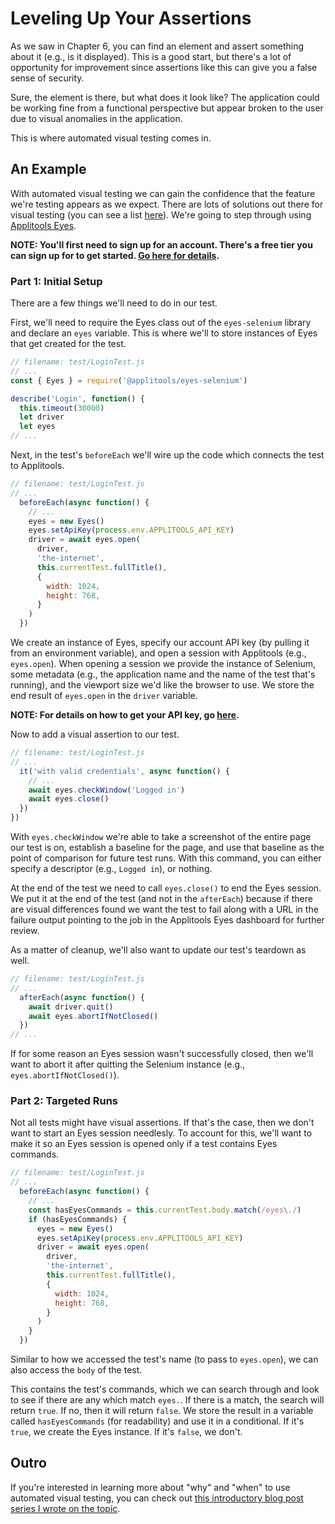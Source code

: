 # Leveling Up Your Assertions

As we saw in Chapter 6, you can find an element and assert something about it (e.g., is it displayed). This is a good start, but there's a lot of opportunity for improvement since assertions like this can give you a false sense of security.

Sure, the element is there, but what does it look like? The application could be working fine from a functional perspective but appear broken to the user due to visual anomalies in the application.

This is where automated visual testing comes in.

## An Example

With automated visual testing we can gain the confidence that the feature we're testing appears as we expect. There are lots of solutions out there for visual testing (you can see a list [here](https://applitools.com/blog/how-to-do-visual-testing-with-selenium)). We're going to step through using [Applitools Eyes](https://applitools.com).

__NOTE: You'll first need to sign up for an account. There's a free tier you can sign up for to get started. [Go here for details](https://applitools.com/users/register).__

### Part 1: Initial Setup

There are a few things we'll need to do in our test.

First, we'll need to require the Eyes class out of the `eyes-selenium` library and declare an `eyes` variable. This is where we'll to store instances of Eyes that get created for the test.

```javascript
// filename: test/LoginTest.js
// ...
const { Eyes } = require('@applitools/eyes-selenium')

describe('Login', function() {
  this.timeout(30000)
  let driver
  let eyes
// ...
```

Next, in the test's `beforeEach` we'll wire up the code which connects the test to Applitools.

```javascript
// filename: test/LoginTest.js
// ...
  beforeEach(async function() {
    // ...
    eyes = new Eyes()
    eyes.setApiKey(process.env.APPLITOOLS_API_KEY)
    driver = await eyes.open(
      driver,
      'the-internet',
      this.currentTest.fullTitle(),
      {
        width: 1024,
        height: 768,
      }
    )
  })
```

We create an instance of Eyes, specify our account API key (by pulling it from an environment variable), and open a session with Applitools (e.g., `eyes.open`). When opening a session we provide the instance of Selenium, some metadata (e.g., the application name and the name of the test that's running), and the viewport size we'd like the browser to use. We store the end result of `eyes.open` in the `driver` variable.

__NOTE: For details on how to get your API key, go [here](https://applitools.com/docs/topics/overview/obtain-api-key.html).__

Now to add a visual assertion to our test.

```javascript
// filename: test/LoginTest.js
// ...
  it('with valid credentials', async function() {
    // ...
    await eyes.checkWindow('Logged in')
    await eyes.close()
  })
})
```

With `eyes.checkWindow` we're able to take a screenshot of the entire page our test is on, establish a baseline for the page, and use that baseline as the point of comparison for future test runs. With this command, you can either specify a descriptor (e.g., `Logged in`), or nothing.

At the end of the test we need to call `eyes.close()` to end the Eyes session. We put it at the end of the test (and not in the `afterEach`) because if there are visual differences found we want the test to fail along with a URL in the failure output pointing to the job in the Applitools Eyes dashboard for further review.

As a matter of cleanup, we'll also want to update our test's teardown as well.

```javascript
// filename: test/LoginTest.js
// ...
  afterEach(async function() {
    await driver.quit()
    await eyes.abortIfNotClosed()
  })
// ...
```

If for some reason an Eyes session wasn't successfully closed, then we'll want to abort it after quitting the Selenium instance (e.g., `eyes.abortIfNotClosed()`).

### Part 2: Targeted Runs

Not all tests might have visual assertions. If that's the case, then we don't want to start an Eyes session needlesly. To account for this, we'll want to make it so an Eyes session is opened only if a test contains Eyes commands.

```javascript
// filename: test/LoginTest.js
// ...
  beforeEach(async function() {
    // ...
    const hasEyesCommands = this.currentTest.body.match(/eyes\./)
    if (hasEyesCommands) {
      eyes = new Eyes()
      eyes.setApiKey(process.env.APPLITOOLS_API_KEY)
      driver = await eyes.open(
        driver,
        'the-internet',
        this.currentTest.fullTitle(),
        {
          width: 1024,
          height: 768,
        }
      )
    }
  })
```

Similar to how we accessed the test's name (to pass to `eyes.open`), we can also access the `body` of the test.

This contains the test's commands, which we can search through and look to see if there are any which match `eyes.`. If there is a match, the search will return `true`. If no, then it will return `false`. We store the result in a variable called `hasEyesCommands` (for readability) and use it in a conditional. If it's `true`, we create the Eyes instance. If it's `false`, we don't.

## Outro

If you're interested in learning more about "why" and "when" to use automated visual testing, you can check out [this introductory blog post series I wrote on the topic](https://applitools.com/blog/visual-regression-testing-selenium).


